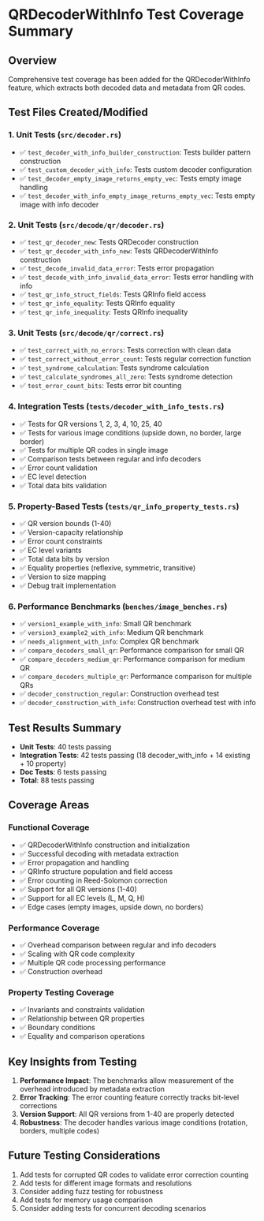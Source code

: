 # QRDecoderWithInfo Test Coverage Summary

## Overview
Comprehensive test coverage has been added for the QRDecoderWithInfo feature, which extracts both decoded data and metadata from QR codes.

## Test Files Created/Modified

### 1. Unit Tests (`src/decoder.rs`)
- ✅ `test_decoder_with_info_builder_construction`: Tests builder pattern construction
- ✅ `test_custom_decoder_with_info`: Tests custom decoder configuration
- ✅ `test_decoder_empty_image_returns_empty_vec`: Tests empty image handling
- ✅ `test_decoder_with_info_empty_image_returns_empty_vec`: Tests empty image with info decoder

### 2. Unit Tests (`src/decode/qr/decoder.rs`)
- ✅ `test_qr_decoder_new`: Tests QRDecoder construction
- ✅ `test_qr_decoder_with_info_new`: Tests QRDecoderWithInfo construction  
- ✅ `test_decode_invalid_data_error`: Tests error propagation
- ✅ `test_decode_with_info_invalid_data_error`: Tests error handling with info
- ✅ `test_qr_info_struct_fields`: Tests QRInfo field access
- ✅ `test_qr_info_equality`: Tests QRInfo equality
- ✅ `test_qr_info_inequality`: Tests QRInfo inequality

### 3. Unit Tests (`src/decode/qr/correct.rs`)
- ✅ `test_correct_with_no_errors`: Tests correction with clean data
- ✅ `test_correct_without_error_count`: Tests regular correction function
- ✅ `test_syndrome_calculation`: Tests syndrome calculation
- ✅ `test_calculate_syndromes_all_zero`: Tests syndrome detection
- ✅ `test_error_count_bits`: Tests error bit counting

### 4. Integration Tests (`tests/decoder_with_info_tests.rs`)
- ✅ Tests for QR versions 1, 2, 3, 4, 10, 25, 40
- ✅ Tests for various image conditions (upside down, no border, large border)
- ✅ Tests for multiple QR codes in single image
- ✅ Comparison tests between regular and info decoders
- ✅ Error count validation
- ✅ EC level detection
- ✅ Total data bits validation

### 5. Property-Based Tests (`tests/qr_info_property_tests.rs`)
- ✅ QR version bounds (1-40)
- ✅ Version-capacity relationship
- ✅ Error count constraints
- ✅ EC level variants
- ✅ Total data bits by version
- ✅ Equality properties (reflexive, symmetric, transitive)
- ✅ Version to size mapping
- ✅ Debug trait implementation

### 6. Performance Benchmarks (`benches/image_benches.rs`)
- ✅ `version1_example_with_info`: Small QR benchmark
- ✅ `version3_example2_with_info`: Medium QR benchmark
- ✅ `needs_alignment_with_info`: Complex QR benchmark
- ✅ `compare_decoders_small_qr`: Performance comparison for small QR
- ✅ `compare_decoders_medium_qr`: Performance comparison for medium QR
- ✅ `compare_decoders_multiple_qr`: Performance comparison for multiple QRs
- ✅ `decoder_construction_regular`: Construction overhead test
- ✅ `decoder_construction_with_info`: Construction overhead test with info

## Test Results Summary

- **Unit Tests**: 40 tests passing
- **Integration Tests**: 42 tests passing (18 decoder_with_info + 14 existing + 10 property)
- **Doc Tests**: 6 tests passing
- **Total**: 88 tests passing

## Coverage Areas

### Functional Coverage
- ✅ QRDecoderWithInfo construction and initialization
- ✅ Successful decoding with metadata extraction
- ✅ Error propagation and handling
- ✅ QRInfo structure population and field access
- ✅ Error counting in Reed-Solomon correction
- ✅ Support for all QR versions (1-40)
- ✅ Support for all EC levels (L, M, Q, H)
- ✅ Edge cases (empty images, upside down, no borders)

### Performance Coverage
- ✅ Overhead comparison between regular and info decoders
- ✅ Scaling with QR code complexity
- ✅ Multiple QR code processing performance
- ✅ Construction overhead

### Property Testing Coverage
- ✅ Invariants and constraints validation
- ✅ Relationship between QR properties
- ✅ Boundary conditions
- ✅ Equality and comparison operations

## Key Insights from Testing

1. **Performance Impact**: The benchmarks allow measurement of the overhead introduced by metadata extraction
2. **Error Tracking**: The error counting feature correctly tracks bit-level corrections
3. **Version Support**: All QR versions from 1-40 are properly detected
4. **Robustness**: The decoder handles various image conditions (rotation, borders, multiple codes)

## Future Testing Considerations

1. Add tests for corrupted QR codes to validate error correction counting
2. Add tests for different image formats and resolutions
3. Consider adding fuzz testing for robustness
4. Add tests for memory usage comparison
5. Consider adding tests for concurrent decoding scenarios